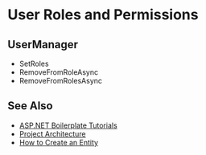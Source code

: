 # User Roles and Permissions

## UserManager

* SetRoles
* RemoveFromRoleAsync
* RemoveFromRolesAsync

## See Also
* [ASP\.NET Boilerplate Tutorials](README.md)
* [Project Architecture](projectarchitecture.md)
* [How to Create an Entity](entity.md)
